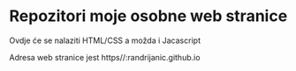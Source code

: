 # Repozitori moje osobne web stranice

Ovdje će se nalaziti HTML/CSS a možda i Jacascript

Adresa web stranice jest https//:randrijanic.github.io